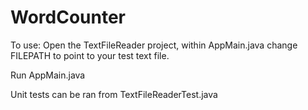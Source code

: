 # WordCounter

To use:
Open the TextFileReader project, within AppMain.java change FILEPATH to point to your test text file.

Run AppMain.java

Unit tests can be ran from TextFileReaderTest.java
